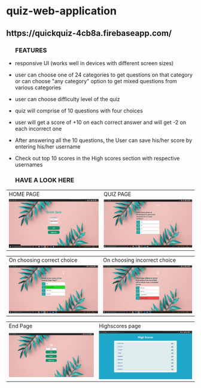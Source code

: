 # quiz-web-application

<h2>https://quickquiz-4cb8a.firebaseapp.com/</h2>
<ul><h3>FEATURES</h3>
  <li><p>responsive UI (works well in devices with different screen sizes)</p></li>
  <li><p>user can choose one of 24 categories to get questions on that category or can choose "any category" option to get mixed questions from various categories</p></li>
  <li><p>user can choose difficulty level of the quiz</p></li>
  <li><p>quiz will comprise of 10 questions with four choices</p></li>
  <li><p>user will get a score of +10 on each correct answer and will get -2 on each incorrect one</p></li>
  <li><p> After answering all the 10 questions, the User can save his/her score by entering his/her username</p></li>
  <li><p> Check out top 10 scores in the High scores section with respective usernames</p></li>
</ul>
<ul><h3>HAVE A LOOK HERE</h3></ul>
<table>
  <tr>
    <td>HOME PAGE</td>
    <td>QUIZ PAGE</td>
  </tr>
  <tr>
    <td><img src="images/homepage.png" width=450</td>
    <td><img src="images/question_page.png" width=450</td>
  </tr>
</table>

<table>
  <tr>
    <td>On choosing correct choice</td>
    <td>On choosing incorrect choice</td>
  </tr>
  <tr>
    <td><img src="images/correct_choice.png" width=450</td>
    <td><img src="images/incorrect_choice.png" width=450</td>
  </tr>
</table>

<table>
  <tr>
    <td>End Page</td>
    <td>Highscores page</td>
  </tr>
  <tr>
    <td><img src="images/saving_score.png" width=450</td>
    <td><img src="images/highscores_page.png" width=450</td>
  </tr>
</table>
